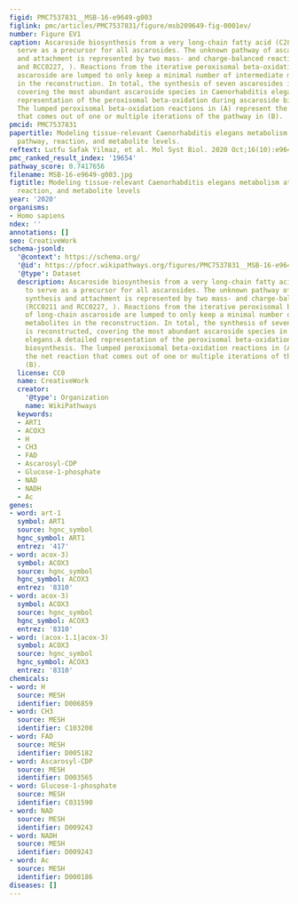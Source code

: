 ```yaml
---
figid: PMC7537831__MSB-16-e9649-g003
figlink: pmc/articles/PMC7537831/figure/msb209649-fig-0001ev/
number: Figure EV1
caption: Ascaroside biosynthesis from a very long‐chain fatty acid (C28) assumed to
  serve as a precursor for all ascarosides. The unknown pathway of ascarylose synthesis
  and attachment is represented by two mass‐ and charge‐balanced reactions (RCC0211
  and RCC0227, ). Reactions from the iterative peroxisomal beta‐oxidation of long‐chain
  ascaroside are lumped to only keep a minimal number of intermediate metabolites
  in the reconstruction. In total, the synthesis of seven ascarosides is reconstructed,
  covering the most abundant ascaroside species in Caenorhabditis elegans.A detailed
  representation of the peroxisomal beta‐oxidation during ascaroside biosynthesis.
  The lumped peroxisomal beta‐oxidation reactions in (A) represent the net reaction
  that comes out of one or multiple iterations of the pathway in (B).
pmcid: PMC7537831
papertitle: Modeling tissue‐relevant Caenorhabditis elegans metabolism at network,
  pathway, reaction, and metabolite levels.
reftext: Lutfu Safak Yilmaz, et al. Mol Syst Biol. 2020 Oct;16(10):e9649.
pmc_ranked_result_index: '19654'
pathway_score: 0.7417656
filename: MSB-16-e9649-g003.jpg
figtitle: Modeling tissue‐relevant Caenorhabditis elegans metabolism at network, pathway,
  reaction, and metabolite levels
year: '2020'
organisms:
- Homo sapiens
ndex: ''
annotations: []
seo: CreativeWork
schema-jsonld:
  '@context': https://schema.org/
  '@id': https://pfocr.wikipathways.org/figures/PMC7537831__MSB-16-e9649-g003.html
  '@type': Dataset
  description: Ascaroside biosynthesis from a very long‐chain fatty acid (C28) assumed
    to serve as a precursor for all ascarosides. The unknown pathway of ascarylose
    synthesis and attachment is represented by two mass‐ and charge‐balanced reactions
    (RCC0211 and RCC0227, ). Reactions from the iterative peroxisomal beta‐oxidation
    of long‐chain ascaroside are lumped to only keep a minimal number of intermediate
    metabolites in the reconstruction. In total, the synthesis of seven ascarosides
    is reconstructed, covering the most abundant ascaroside species in Caenorhabditis
    elegans.A detailed representation of the peroxisomal beta‐oxidation during ascaroside
    biosynthesis. The lumped peroxisomal beta‐oxidation reactions in (A) represent
    the net reaction that comes out of one or multiple iterations of the pathway in
    (B).
  license: CC0
  name: CreativeWork
  creator:
    '@type': Organization
    name: WikiPathways
  keywords:
  - ART1
  - ACOX3
  - H
  - CH3
  - FAD
  - Ascarosyl-CDP
  - Glucose-1-phosphate
  - NAD
  - NADH
  - Ac
genes:
- word: art-1
  symbol: ART1
  source: hgnc_symbol
  hgnc_symbol: ART1
  entrez: '417'
- word: acox-3)
  symbol: ACOX3
  source: hgnc_symbol
  hgnc_symbol: ACOX3
  entrez: '8310'
- word: acox-3)
  symbol: ACOX3
  source: hgnc_symbol
  hgnc_symbol: ACOX3
  entrez: '8310'
- word: (acox-1.1|acox-3)
  symbol: ACOX3
  source: hgnc_symbol
  hgnc_symbol: ACOX3
  entrez: '8310'
chemicals:
- word: H
  source: MESH
  identifier: D006859
- word: CH3
  source: MESH
  identifier: C103208
- word: FAD
  source: MESH
  identifier: D005182
- word: Ascarosyl-CDP
  source: MESH
  identifier: D003565
- word: Glucose-1-phosphate
  source: MESH
  identifier: C031590
- word: NAD
  source: MESH
  identifier: D009243
- word: NADH
  source: MESH
  identifier: D009243
- word: Ac
  source: MESH
  identifier: D000186
diseases: []
---
```


